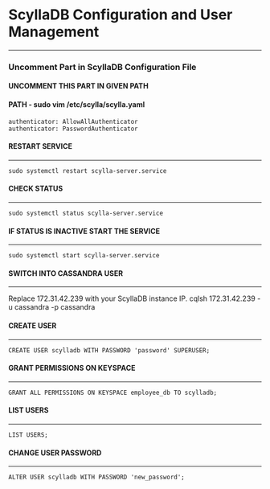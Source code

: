 # ScyllaDB Configuration and User Management
---

### Uncomment Part in ScyllaDB Configuration File

#### UNCOMMENT THIS PART IN GIVEN PATH
#### PATH - sudo vim /etc/scylla/scylla.yaml
    authenticator: AllowAllAuthenticator
    authenticator: PasswordAuthenticator


#### RESTART SERVICE
---
    sudo systemctl restart scylla-server.service


#### CHECK STATUS
  ---
    sudo systemctl status scylla-server.service
#### IF STATUS IS INACTIVE START THE SERVICE
---
    sudo systemctl start scylla-server.service
#### SWITCH INTO CASSANDRA USER
---
Replace 172.31.42.239 with your ScyllaDB instance IP.
    cqlsh 172.31.42.239 -u cassandra -p cassandra
#### CREATE USER
---
    CREATE USER scylladb WITH PASSWORD 'password' SUPERUSER;


#### GRANT PERMISSIONS ON KEYSPACE
---
    GRANT ALL PERMISSIONS ON KEYSPACE employee_db TO scylladb;


#### LIST USERS
---
    LIST USERS;


#### CHANGE USER PASSWORD
---
    ALTER USER scylladb WITH PASSWORD 'new_password';

